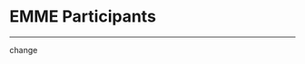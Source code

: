 # EMME Participants
---
change
<Template>

## Name 

*Position Title*

+ email:
+ about me:

<replace your number with your info given the template>

1. 

2. 
## Mario Muscarella 
Assistant Professor

email: memuscarella@alaska.edu
website: MuscarellaLab@github.io


3.
**Tracie** 

4. Taylor 

5. ##Ariane Peralta 

6. 

7. 

8. Grant Wright
Hello World, interests include toxicology, emerging contaminants, environmental policy, etc.

9. ## Kodi Haughn
email: khaughn@alaska.edu
Biology Grad student UAF

10. 

11. 

12. Jasper

13. 

14. 

15. Alexis Walker 

16. 

17. 

18. 

19. 

20. 





